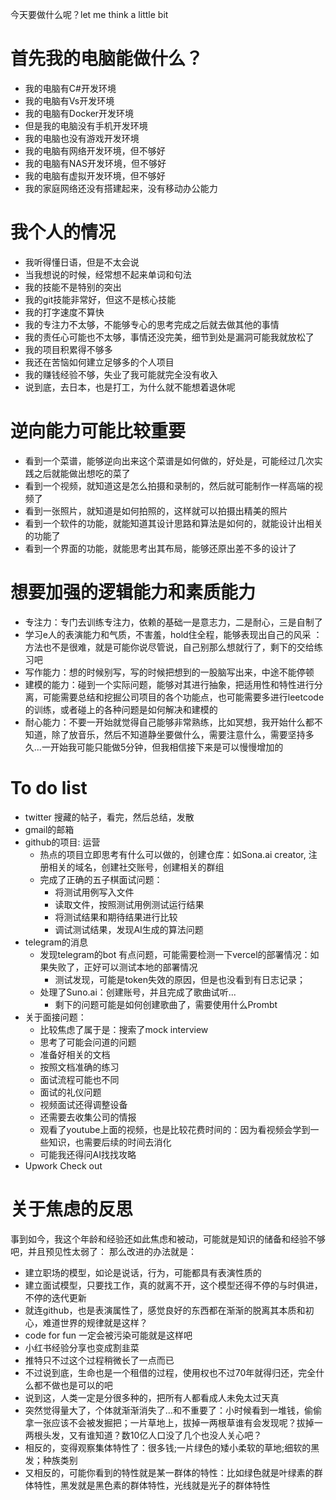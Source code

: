今天要做什么呢？let me think a little bit
# 首先我的电脑能做什么？
- 我的电脑有C#开发环境
- 我的电脑有Vs开发环境
- 我的电脑有Docker开发环境
- 但是我的电脑没有手机开发环境
- 我的电脑也没有游戏开发环境
- 我的电脑有网络开发环境，但不够好
- 我的电脑有NAS开发环境，但不够好
- 我的电脑有虚拟开发环境，但不够好
- 我的家庭网络还没有搭建起来，没有移动办公能力
# 我个人的情况
- 我听得懂日语，但是不太会说
- 当我想说的时候，经常想不起来单词和句法
- 我的技能不是特别的突出
- 我的git技能非常好，但这不是核心技能
- 我的打字速度不算快
- 我的专注力不太够，不能够专心的思考完成之后就去做其他的事情
- 我的责任心可能也不太够，事情还没完美，细节到处是漏洞可能我就放松了
- 我的项目积累得不够多
- 我还在苦恼如何建立足够多的个人项目
- 我的赚钱经验不够，失业了我可能就完全没有收入
- 说到底，去日本，也是打工，为什么就不能想着退休呢
# 逆向能力可能比较重要
- 看到一个菜谱，能够逆向出来这个菜谱是如何做的，好处是，可能经过几次实践之后就能做出想吃的菜了
- 看到一个视频，就知道这是怎么拍摄和录制的，然后就可能制作一样高端的视频了
- 看到一张照片，就知道是如何拍照的，这样就可以拍摄出精美的照片
- 看到一个软件的功能，就能知道其设计思路和算法是如何的，就能设计出相关的功能了
- 看到一个界面的功能，就能思考出其布局，能够还原出差不多的设计了
# 想要加强的逻辑能力和素质能力
- 专注力：专门去训练专注力，依赖的基础一是意志力，二是耐心，三是自制了
- 学习e人的表演能力和气质，不害羞，hold住全程，能够表现出自己的风采 ：方法也不是很难，就是可能你说尽管说，自己别那么想就行了，剩下的交给练习吧
- 写作能力：想的时候别写，写的时候把想到的一股脑写出来，中途不能停顿
- 建模的能力：碰到一个实际问题，能够对其进行抽象，把适用性和特性进行分离，可能需要总结和挖掘公司项目的各个功能点，也可能需要多进行leetcode的训练，或者碰上的各种问题是如何解决和建模的
- 耐心能力：不要一开始就觉得自己能够非常熟练，比如冥想，我开始什么都不知道，除了放音乐，然后不知道静坐要做什么，需要注意什么，需要坚持多久...一开始我可能只能做5分钟，但我相信接下来是可以慢慢增加的
# To do list
- twitter 搜藏的帖子，看完，然后总结，发散
- gmail的邮箱
- github的项目: 运营
    - 热点的项目立即思考有什么可以做的，创建仓库：如Sona.ai creator, 注册相关的域名，创建社交账号，创建相关的群组
    - 完成了正确的五子棋面试问题：  
        - 将测试用例写入文件
        - 读取文件，按照测试用例测试运行结果
        - 将测试结果和期待结果进行比较
        - 调试测试结果，发现AI生成的算法问题
- telegram的消息
    - 发现telegram的bot 有点问题，可能需要检测一下vercel的部署情况：如果失败了，正好可以测试本地的部署情况
        - 测试发现，可能是token失效的原因，但是也没看到有日志记录；
    - 处理了Suno.ai：创建账号，并且完成了歌曲试听...
        - 剩下的问题可能是如何创建歌曲了，需要使用什么Prombt
- 关于面接问题：
    - 比较焦虑了属于是：搜索了mock interview
    - 思考了可能会问道的问题
    - 准备好相关的文档
    - 按照文档准确的练习
    - 面试流程可能也不同
    - 面试的礼仪问题
    - 视频面试还得调整设备
    - 还需要去收集公司的情报
    - 观看了youtube上面的视频，也是比较花费时间的：因为看视频会学到一些知识，也需要后续的时间去消化
    - 可能我还得问AI找找攻略
- Upwork Check out
# 关于焦虑的反思
事到如今，我这个年龄和经验还如此焦虑和被动，可能就是知识的储备和经验不够吧，并且预见性太弱了：
那么改进的办法就是：
- 建立职场的模型，如论是说话，行为，可能都具有表演性质的
- 建立面试模型，只要找工作，真的就离不开，这个模型还得不停的与时俱进，不停的迭代更新
- 就连github，也是表演属性了，感觉良好的东西都在渐渐的脱离其本质和初心，难道世界的规律就是这样？
- code for fun 一定会被污染可能就是这样吧
- 小红书经验分享也变成割韭菜
- 推特只不过这个过程稍微长了一点而已
- 不过说到底，生命也是一个租借的过程，使用权也不过70年就得归还，完全什么都不做也是可以的吧
- 说到这，人类一定是分很多种的，把所有人都看成人未免太过天真
- 突然觉得量大了，个体就渐渐消失了...和不重要了：小时候看到一堆钱，偷偷拿一张应该不会被发掘把；一片草地上，拔掉一两根草谁有会发现呢？拔掉一两根头发，又有谁知道？数10亿人口没了几个也没人关心吧？
- 相反的，变得观察集体特性了：很多钱;一片绿色的矮小柔软的草地;细软的黑发；种族类别
- 又相反的，可能你看到的特性就是某一群体的特性：比如绿色就是叶绿素的群体特性，黑发就是黑色素的群体特性，光线就是光子的群体特性
